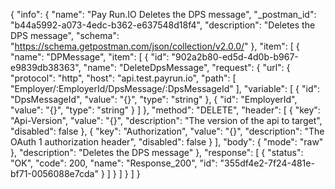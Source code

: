 {
  "info": {
    "name": "Pay Run.IO Deletes the DPS message",
    "_postman_id": "b44a5992-a073-4edc-b362-e637548d18f4",
    "description": "Deletes the DPS message",
    "schema": "https://schema.getpostman.com/json/collection/v2.0.0/"
  },
  "item": [
    {
      "name": "DPMessage",
      "item": [
        {
          "id": "902a2b80-ed5d-4d0b-b967-e9839db38363",
          "name": "DeleteDpsMessage",
          "request": {
            "url": {
              "protocol": "http",
              "host": "api.test.payrun.io",
              "path": [
                "Employer/:EmployerId/DpsMessage/:DpsMessageId"
              ],
              "variable": [
                {
                  "id": "DpsMessageId",
                  "value": "{}",
                  "type": "string"
                },
                {
                  "id": "EmployerId",
                  "value": "{}",
                  "type": "string"
                }
              ]
            },
            "method": "DELETE",
            "header": [
              {
                "key": "Api-Version",
                "value": "{}",
                "description": "The version of the api to target",
                "disabled": false
              },
              {
                "key": "Authorization",
                "value": "{}",
                "description": "The OAuth 1 authorization header",
                "disabled": false
              }
            ],
            "body": {
              "mode": "raw"
            },
            "description": "Deletes the DPS message"
          },
          "response": [
            {
              "status": "OK",
              "code": 200,
              "name": "Response_200",
              "id": "355df4e2-7f24-481e-bf71-0056088e7cda"
            }
          ]
        }
      ]
    }
  ]
}